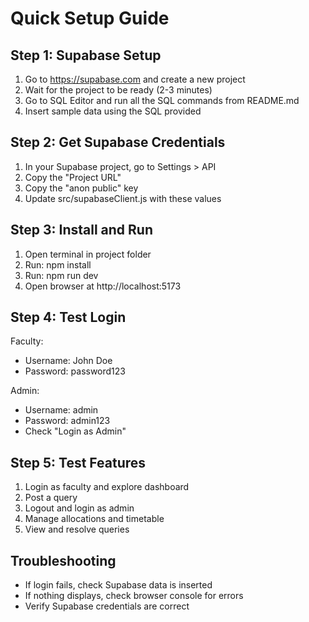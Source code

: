 # Quick Setup Guide

## Step 1: Supabase Setup
1. Go to https://supabase.com and create a new project
2. Wait for the project to be ready (2-3 minutes)
3. Go to SQL Editor and run all the SQL commands from README.md
4. Insert sample data using the SQL provided

## Step 2: Get Supabase Credentials
1. In your Supabase project, go to Settings > API
2. Copy the "Project URL"
3. Copy the "anon public" key
4. Update src/supabaseClient.js with these values

## Step 3: Install and Run
1. Open terminal in project folder
2. Run: npm install
3. Run: npm run dev
4. Open browser at http://localhost:5173

## Step 4: Test Login
Faculty:
- Username: John Doe
- Password: password123

Admin:
- Username: admin
- Password: admin123
- Check "Login as Admin"

## Step 5: Test Features
1. Login as faculty and explore dashboard
2. Post a query
3. Logout and login as admin
4. Manage allocations and timetable
5. View and resolve queries

## Troubleshooting
- If login fails, check Supabase data is inserted
- If nothing displays, check browser console for errors
- Verify Supabase credentials are correct
